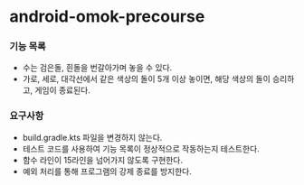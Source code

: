 # android-omok-precourse

### 기능 목록
- 수는 검은돌, 흰돌을 번갈아가며 놓을 수 있다.
- 가로, 세로, 대각선에서 같은 색상의 돌이 5개 이상 놓이면, 해당 색상의 돌이 승리하고, 게임이 종료된다.

### 요구사항
- build.gradle.kts 파일을 변경하지 않는다.
- 테스트 코드를 사용하여 기능 목록이 정상적으로 작동하는지 테스트한다.
- 함수 라인이 15라인을 넘어가지 않도록 구현한다.
- 예외 처리를 통해 프로그램의 강제 종료를 방지한다.